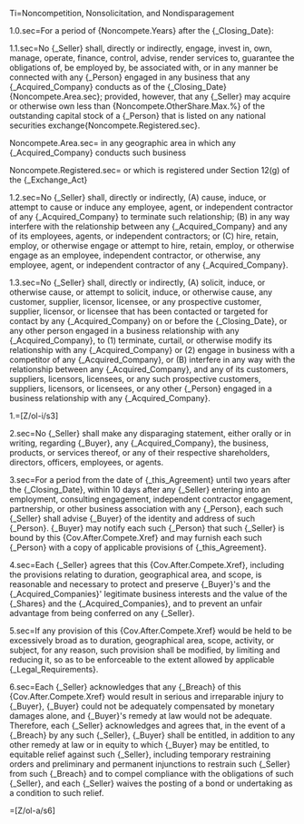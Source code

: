 Ti=Noncompetition, Nonsolicitation, and Nondisparagement

1.0.sec=For a period of {Noncompete.Years} after the {_Closing_Date}:

1.1.sec=No {_Seller} shall, directly or indirectly, engage, invest in, own, manage, operate, finance, control, advise, render services to, guarantee the obligations of, be employed by, be associated with, or in any manner be connected with any {_Person} engaged in any business that any {_Acquired_Company} conducts as of the {_Closing_Date} {Noncompete.Area.sec}; provided, however, that any {_Seller} may acquire or otherwise own less than {Noncompete.OtherShare.Max.%} of the outstanding capital stock of a {_Person} that is listed on any national securities exchange{Noncompete.Registered.sec}.

Noncompete.Area.sec=&nbsp;in any geographic area in which any {_Acquired_Company} conducts such business

Noncompete.Registered.sec=&nbsp;or which is registered under Section 12(g) of the {_Exchange_Act}

1.2.sec=No {_Seller} shall, directly or indirectly, (A) cause, induce, or attempt to cause or induce any employee, agent, or independent contractor of any {_Acquired_Company} to terminate such relationship; (B) in any way interfere with the relationship between any {_Acquired_Company} and any of its employees, agents, or independent contractors; or (C) hire, retain, employ, or otherwise engage or attempt to hire, retain, employ, or otherwise engage as an employee, independent contractor, or otherwise, any employee, agent, or independent contractor of any {_Acquired_Company}.

1.3.sec=No {_Seller} shall, directly or indirectly, (A) solicit, induce, or otherwise cause, or attempt to solicit, induce, or otherwise cause, any customer, supplier, licensor, licensee, or any prospective customer, supplier, licensor, or licensee that has been contacted or targeted for contact by any {_Acquired_Company} on or before the {_Closing_Date}, or any other person engaged in a business relationship with any {_Acquired_Company}, to (1) terminate, curtail, or otherwise modify its relationship with any {_Acquired_Company} or (2) engage in business with a competitor of any {_Acquired_Company}, or (B) interfere in any way with the relationship between any {_Acquired_Company}, and any of its customers, suppliers, licensors, licensees, or any such prospective customers, suppliers, licensors, or licensees, or any other {_Person} engaged in a business relationship with any {_Acquired_Company}.

1.=[Z/ol-i/s3]

2.sec=No {_Seller} shall make any disparaging statement, either orally or in writing, regarding {_Buyer}, any {_Acquired_Company}, the business, products, or services thereof, or any of their respective shareholders, directors, officers, employees, or agents.

3.sec=For a period from the date of {_this_Agreement} until two years after the {_Closing_Date}, within 10 days after any {_Seller} entering into an employment, consulting engagement, independent contractor engagement, partnership, or other business association with any {_Person}, each such {_Seller} shall advise {_Buyer} of the identity and address of such {_Person}.  {_Buyer} may notify each such {_Person} that such {_Seller} is bound by this {Cov.After.Compete.Xref} and may furnish each such {_Person} with a copy of applicable provisions of {_this_Agreement}.

4.sec=Each {_Seller} agrees that this {Cov.After.Compete.Xref}, including the provisions relating to duration, geographical area, and scope, is reasonable and necessary to protect and preserve {_Buyer}'s and the {_Acquired_Companies}' legitimate business interests and the value of the {_Shares} and the {_Acquired_Companies}, and to prevent an unfair advantage from being conferred on any {_Seller}.

5.sec=If any provision of this {Cov.After.Compete.Xref} would be held to be excessively broad as to duration, geographical area, scope, activity, or subject, for any reason, such provision shall be modified, by limiting and reducing it, so as to be enforceable to the extent allowed by applicable {_Legal_Requirements}.

6.sec=Each {_Seller} acknowledges that any {_Breach} of this {Cov.After.Compete.Xref} would result in serious and irreparable injury to {_Buyer}, {_Buyer} could not be adequately compensated by monetary damages alone, and {_Buyer}'s remedy at law would not be adequate.  Therefore, each {_Seller} acknowledges and agrees that, in the event of a {_Breach} by any such {_Seller}, {_Buyer} shall be entitled, in addition to any other remedy at law or in equity to which {_Buyer} may be entitled, to equitable relief against such {_Seller}, including temporary restraining orders and preliminary and permanent injunctions to restrain such {_Seller} from such {_Breach} and to compel compliance with the obligations of such {_Seller}, and each {_Seller} waives the posting of a bond or undertaking as a condition to such relief.

=[Z/ol-a/s6]
